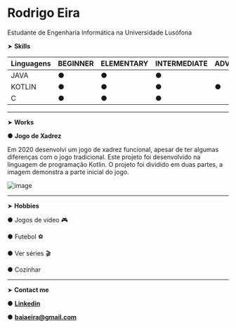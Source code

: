 # Rodrigo Eira

Estudante de Engenharia Informática na Universidade Lusófona



➤ **Skills**

|Linguagens |BEGINNER |ELEMENTARY |INTERMEDIATE |ADVANCED |EXPERT| 
|-----------|-----------|-----------|-----------|-----------|-----------|
|JAVA|● |● |● |  |  |
|KOTLIN|● |● |● |● |  |
|C|● |● |● |  |  |


-----------
➤ **Works**

● **Jogo de Xadrez**

Em 2020 desenvolvi um jogo de xadrez funcional, apesar de ter algumas diferenças com o jogo tradicional. Este projeto foi desenvolvido na linguagem de programação Kotlin.
O projeto foi dividido em duas partes, a imagem demonstra a parte inicial do jogo.

![image](https://user-images.githubusercontent.com/77054565/113521600-63610a80-9592-11eb-8b40-5628938b1fa2.png)

-----------
➤ **Hobbies**

● Jogos de vídeo 🎮

● Futebol ⚽

● Ver séries 🎬

● Cozinhar

-----------
➤ **Contact me**

● **[Linkedin](https://www.linkedin.com/in/rodrigo-eira-7542811b3/)**

● **baiaeira@gmail.com**





